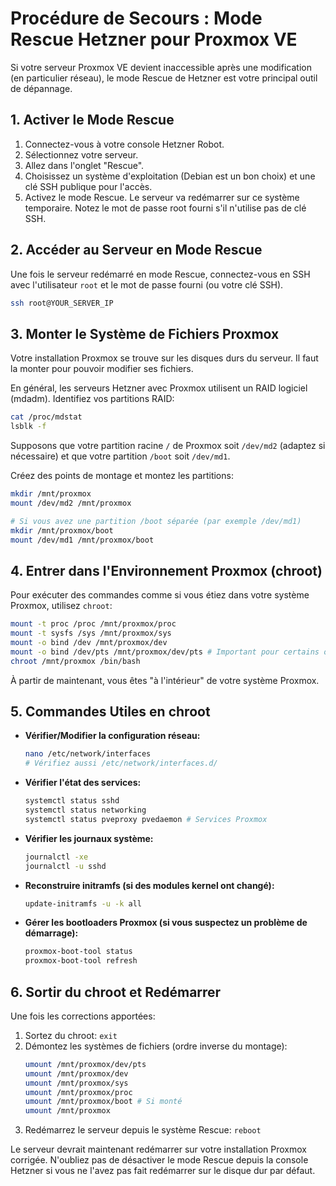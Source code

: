 # Procédure de Secours : Mode Rescue Hetzner pour Proxmox VE

Si votre serveur Proxmox VE devient inaccessible après une modification (en particulier réseau), le mode Rescue de Hetzner est votre principal outil de dépannage.

## 1. Activer le Mode Rescue

1.  Connectez-vous à votre console Hetzner Robot.
2.  Sélectionnez votre serveur.
3.  Allez dans l'onglet "Rescue".
4.  Choisissez un système d'exploitation (Debian est un bon choix) et une clé SSH publique pour l'accès.
5.  Activez le mode Rescue. Le serveur va redémarrer sur ce système temporaire. Notez le mot de passe root fourni s'il n'utilise pas de clé SSH.

## 2. Accéder au Serveur en Mode Rescue

Une fois le serveur redémarré en mode Rescue, connectez-vous en SSH avec l'utilisateur `root` et le mot de passe fourni (ou votre clé SSH).

```bash
ssh root@YOUR_SERVER_IP
```

## 3. Monter le Système de Fichiers Proxmox

Votre installation Proxmox se trouve sur les disques durs du serveur. Il faut la monter pour pouvoir modifier ses fichiers.

En général, les serveurs Hetzner avec Proxmox utilisent un RAID logiciel (mdadm).
Identifiez vos partitions RAID:
```bash
cat /proc/mdstat
lsblk -f
```
Supposons que votre partition racine `/` de Proxmox soit `/dev/md2` (adaptez si nécessaire) et que votre partition `/boot` soit `/dev/md1`.

Créez des points de montage et montez les partitions:
```bash
mkdir /mnt/proxmox
mount /dev/md2 /mnt/proxmox

# Si vous avez une partition /boot séparée (par exemple /dev/md1)
mkdir /mnt/proxmox/boot
mount /dev/md1 /mnt/proxmox/boot
```

## 4. Entrer dans l'Environnement Proxmox (chroot)

Pour exécuter des commandes comme si vous étiez dans votre système Proxmox, utilisez `chroot`:

```bash
mount -t proc /proc /mnt/proxmox/proc
mount -t sysfs /sys /mnt/proxmox/sys
mount -o bind /dev /mnt/proxmox/dev
mount -o bind /dev/pts /mnt/proxmox/dev/pts # Important pour certains outils
chroot /mnt/proxmox /bin/bash
```
À partir de maintenant, vous êtes "à l'intérieur" de votre système Proxmox.

## 5. Commandes Utiles en chroot

*   **Vérifier/Modifier la configuration réseau:**
    ```bash
    nano /etc/network/interfaces
    # Vérifiez aussi /etc/network/interfaces.d/
    ```
*   **Vérifier l'état des services:**
    ```bash
    systemctl status sshd
    systemctl status networking
    systemctl status pveproxy pvedaemon # Services Proxmox
    ```
*   **Vérifier les journaux système:**
    ```bash
    journalctl -xe
    journalctl -u sshd
    ```
*   **Reconstruire initramfs (si des modules kernel ont changé):**
    ```bash
    update-initramfs -u -k all
    ```
*   **Gérer les bootloaders Proxmox (si vous suspectez un problème de démarrage):**
    ```bash
    proxmox-boot-tool status
    proxmox-boot-tool refresh
    ```

## 6. Sortir du chroot et Redémarrer

Une fois les corrections apportées:
1.  Sortez du chroot: `exit`
2.  Démontez les systèmes de fichiers (ordre inverse du montage):
    ```bash
    umount /mnt/proxmox/dev/pts
    umount /mnt/proxmox/dev
    umount /mnt/proxmox/sys
    umount /mnt/proxmox/proc
    umount /mnt/proxmox/boot # Si monté
    umount /mnt/proxmox
    ```
3.  Redémarrez le serveur depuis le système Rescue: `reboot`

Le serveur devrait maintenant redémarrer sur votre installation Proxmox corrigée. N'oubliez pas de désactiver le mode Rescue depuis la console Hetzner si vous ne l'avez pas fait redémarrer sur le disque dur par défaut.
